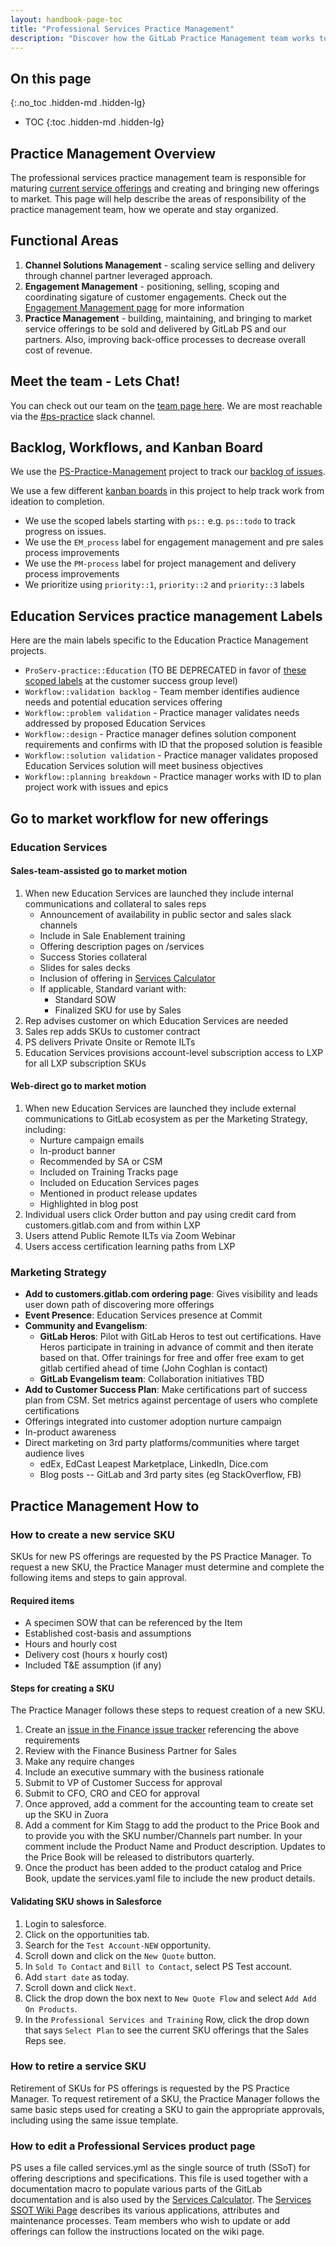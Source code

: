 ```yaml
---
layout: handbook-page-toc
title: "Professional Services Practice Management"
description: "Discover how the GitLab Practice Management team works together."
---
```


## On this page
{:.no_toc .hidden-md .hidden-lg}

- TOC
{:toc .hidden-md .hidden-lg}

## Practice Management Overview

The professional services practice management team is responsible for maturing [current service offerings](https://about.gitlab.com/services/) and creating and bringing new offerings to market. This page will help describe the areas of responsibility of the practice management team, how we operate and stay organized. 

## Functional Areas
1. **Channel Solutions Management** - scaling service selling and delivery through channel partner leveraged approach. 
1. **Engagement Management** - positioning, selling, scoping and coordinating sigature of customer engagements. Check out the [Engagement Management page](/handbook/customer-success/professional-services-engineering/engagement-mgmt/) for more information 
1. **Practice Management** - building, maintaining, and bringing to market service offerings to be sold and delivered by GitLab PS and our partners. Also, improving back-office processes to decrease overall cost of revenue.   

## Meet the team - Lets Chat!
You can check out our team on the [team page here](https://about.gitlab.com/company/team/?department=practice-management). We are most reachable via the [#ps-practice](https://gitlab.slack.com/archives/C02DWMKHGRG) slack channel. 

## Backlog, Workflows, and Kanban Board

We use the [PS-Practice-Management](https://gitlab.com/gitlab-com/customer-success/professional-services-group/ps-leadership-team/ps-practice-management) project to track our [backlog of issues](https://gitlab.com/gitlab-com/customer-success/professional-services-group/ps-leadership-team/ps-practice-management/-/issues).

We use a few different [kanban boards](https://gitlab.com/gitlab-com/customer-success/professional-services-group/ps-leadership-team/ps-practice-management/-/boards/2685806?label_name[]=EM_Process) in this project to help track work from ideation to completion. 
- We use the scoped labels starting with `ps::` e.g. `ps::todo` to track progress on issues. 
- We use the `EM_process` label for engagement management and pre sales process improvements
- We use the `PM-process` label for project management and delivery process improvements
- We prioritize using `priority::1`, `priority::2` and `priority::3` labels

## Education Services practice management Labels

Here are the main labels specific to the Education Practice Management projects.

* `ProServ-practice::Education` (TO BE DEPRECATED in favor of [these scoped labels](https://gitlab.com/groups/gitlab-com/customer-success/-/labels?utf8=%E2%9C%93&subscribed=&search=PS-Practice) at the customer success group level)
* `Workflow::validation backlog` - Team member identifies audience needs and potential education services offering
* `Workflow::problem validation` - Practice manager validates needs addressed by proposed Education Services
* `Workflow::design` - Practice manager defines solution component requirements and confirms with ID that the proposed solution is feasible
* `Workflow::solution validation` - Practice manager validates proposed Education Services solution will meet business objectives
* `Workflow::planning breakdown` - Practice manager works with ID to plan project work with issues and epics

## Go to market workflow for new offerings

### Education Services

#### Sales-team-assisted go to market motion

1. When new Education Services are launched they include internal communications and collateral to sales reps
    * Announcement of availability in public sector and sales slack channels
    * Include in Sale Enablement training
    * Offering description pages on /services
    * Success Stories collateral
    * Slides for sales decks
    * Inclusion of offering in [Services Calculator](https://services-calculator.gitlab.io/)
    * If applicable, Standard variant with:
        * Standard SOW
        * Finalized SKU for use by Sales
1. Rep advises customer on which Education Services are needed
1. Sales rep adds SKUs to customer contract
1. PS delivers Private Onsite or Remote ILTs
1. Education Services provisions account-level subscription access to LXP for all LXP subscription SKUs

#### Web-direct go to market motion

1. When new Education Services are launched they include external communications to GitLab ecosystem as per the Marketing Strategy, including:
    * Nurture campaign emails
    * In-product banner
    * Recommended by SA or CSM
    * Included on Training Tracks page
    * Included on Education Services pages
    * Mentioned in product release updates
    * Highlighted in blog post
1. Individual users click Order button and pay using credit card from customers.gitlab.com and from within LXP
1. Users attend Public Remote ILTs via Zoom Webinar
1. Users access certification learning paths from LXP

### Marketing Strategy

* **Add to customers.gitlab.com ordering page**: Gives visibility and leads user down path of discovering more offerings
* **Event Presence**: Education Services presence at Commit
* **Community and Evangelism**:
    * **GitLab Heros**: Pilot with GitLab Heros to test out certifications. Have Heros participate in training in advance of commit and then iterate based on that. Offer trainings for free and offer free exam to get gitlab certified ahead of time (John Coghlan is contact)
    * **GitLab Evangelism team**: Collaboration initiatives TBD
* **Add to Customer Success Plan**: Make certifications part of success plan from CSM. Set metrics against percentage of users who complete certifications
* Offerings integrated into customer adoption nurture campaign
* In-product awareness
* Direct marketing on 3rd party platforms/communities where target audience lives
    * edEx, EdCast Leapest Marketplace, LinkedIn, Dice.com
    * Blog posts -- GitLab and 3rd party sites (eg StackOverflow, FB)

## Practice Management How to

### How to create a new service SKU

SKUs for new PS offerings are requested by the PS Practice Manager. To request a new SKU, the Practice Manager must determine and complete the following items and steps to gain approval.

#### Required items

* A specimen SOW that can be referenced by the Item
* Established cost-basis and assumptions
* Hours and hourly cost
* Delivery cost (hours x hourly cost)
* Included T&E assumption (if any)

#### Steps for creating a SKU

The Practice Manager follows these steps to request creation of a new SKU.

1. Create an [issue in the Finance issue tracker](https://gitlab.com/gitlab-com/finance/issues/new?issuable_template=New_PS_SKU) referencing the above requirements
1. Review with the Finance Business Partner for Sales
1. Make any require changes
  1. Include an executive summary with the business rationale
1. Submit to VP of Customer Success for approval
1. Submit to CFO, CRO and CEO for approval
1. Once approved, add a comment for the accounting team to create set up the SKU in Zuora
1. Add a comment for Kim Stagg to add the product to the Price Book and to provide you with the SKU number/Channels part number. In your comment include the Product Name and Product description. Updates to the Price Book will be released to distributors quarterly.
1. Once the product has been added to the product catalog and Price Book, update the services.yaml file to include the new product details.

#### Validating SKU shows in Salesforce
1. Login to salesforce.
1. Click on the opportunities tab.
1. Search for the `Test Account-NEW` opportunity.
1. Scroll down and click on the `New Quote` button.
1. In `Sold To Contact` and `Bill to Contact`, select PS Test account.
1. Add `start date` as today.
1. Scroll down and click `Next`.
1. Click the drop down the box next to `New Quote Flow` and select `Add Add On Products`.
1. In the `Professional Services and Training` Row, click the drop down that says `Select Plan` to see the current SKU offerings that the Sales Reps see.

### How to retire a service SKU

Retirement of SKUs for PS offerings is requested by the PS Practice Manager. To request retirement of a SKU, the Practice Manager follows the same basic steps used for creating a SKU to gain the appropriate approvals, including using the same issue template.

### How to edit a Professional Services product page

PS uses a file called services.yml as the single source of truth (SSoT) for offering descriptions and specifications. This file is used together with a documentation macro to populate various parts of the GitLab documentation and is also used by the [Services Calculator](https://services-calculator.gitlab.io/). The [Services SSOT Wiki Page](https://gitlab.com/gitlab-com/customer-success/professional-services-group/ps-process/-/wikis/Services-Single-Source-of-Truth) describes its various applications, attributes and maintenance processes. Team members who wish to update or add offerings can follow the instructions located on the wiki page.
